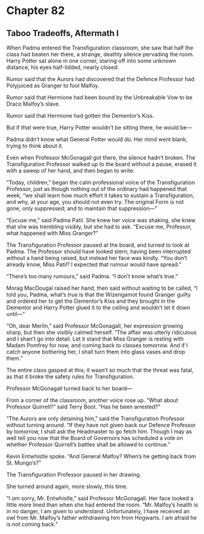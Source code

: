 # Chapter 82
## Taboo Tradeoffs, Aftermath Ⅰ

When Padma entered the Transfiguration classroom, she saw that half the class had beaten her there, a strange, deathly silence pervading the room. Harry Potter sat alone in one corner, staring off into some unknown distance, his eyes half-lidded, nearly closed.

Rumor said that the Aurors had discovered that the Defence Professor had Polyjuiced as Granger to fool Malfoy.

Rumor said that Hermione had been bound by the Unbreakable Vow to be Draco Malfoy’s slave.

Rumor said that Hermione had gotten the Dementor’s Kiss.

But if *that* were true, Harry Potter wouldn’t be sitting there, he would be—

Padma didn’t know what General Potter would do. Her mind went blank, trying to think about it.

Even when Professor McGonagall got there, the silence hadn’t broken. The Transfiguration Professor walked up to the board without a pause, erased it with a sweep of her hand, and then began to write.

“Today, children,” began the calm professional voice of the Transfiguration Professor, just as though nothing out of the ordinary had happened that week, “we shall learn how much effort it takes to sustain a Transfiguration, and why, at your age, you should not even try. The original Form is not gone, only suppressed; and to maintain that suppression—”

“Excuse me,” said Padma Patil. She knew her voice was shaking, she knew that she was trembling visibly, but she had to ask. “Excuse me, Professor, what happened with Miss Granger?”

The Transfiguration Professor paused at the board, and turned to look at Padma. The Professor should have looked stern, having been interrupted without a hand being raised, but instead her face was kindly. “You don’t already know, Miss Patil? I expected that rumour would have spread.”

“There’s too many rumours,” said Padma. “I don’t know what’s true.”

Morag MacDougal raised her hand, then said without waiting to be called, “I told you, Padma, what’s *true* is that the Wizengamot found Granger guilty and ordered her to get the Dementor’s Kiss and they brought in the Dementor and Harry Potter glued it to the ceiling and wouldn’t let it down until—”

“Oh, dear Merlin,” said Professor McGonagall, her expression growing sharp, but then she visibly calmed herself. “The affair was utterly ridiculous and I shan’t go into detail. Let it stand that Miss Granger is resting with Madam Pomfrey for now, and coming back to classes tomorrow. And if I catch anyone bothering her, I shall turn them into glass vases and drop them.”

The entire class gasped at this; it wasn’t so much that the threat was fatal, as that it broke the safety rules for Transfiguration.

Professor McGonagall turned back to her board—

From a corner of the classroom, another voice rose up. “What about Professor Quirrell?” said Terry Boot. “Has he been arrested?”

“The Aurors are only detaining him,” said the Transfiguration Professor without turning around. “If they have not given back our Defence Professor by tomorrow, I shall ask the Headmaster to go fetch him. Though I may as well tell you now that the Board of Governors has scheduled a vote on whether Professor Quirrell’s battles shall be allowed to continue.”

Kevin Entwhistle spoke. “And General Malfoy? When’s he getting back from St. Mungo’s?”

The Transfiguration Professor paused in her drawing.

She turned around again, more slowly, this time.

“I *am* sorry, Mr. Entwhistle,” said Professor McGonagall. Her face looked a little more lined than when she had entered the room. “Mr. Malfoy’s health is in no danger, I am given to understand. Unfortunately, I have received an owl from Mr. Malfoy’s father withdrawing him from Hogwarts. I am afraid he is not coming back.” 
